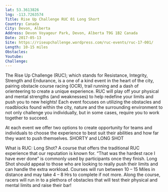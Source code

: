 ```yaml
---
lat: 53.3613826
lng: -113.7263574
Title: Rise Up Challenge RUC 01 Long Short
Country: Canada
City: Devon, Alberta
Address: Devon Voyageur Park, Devon, Alberta T9G 1B2 Canada
Date: 2017-05-13
Site: https://riseupchallenge.wordpress.com/ruc-events/ruc-17-001/
Length: 10-15 miles
Obstacles:
Youtube:
Challenge:
---
```


The Rise Up Challenge (RUC); which stands for Resistance, Integrity, Strength and Endurance, is a one of a kind event in the heart of the city, pairing obstacle course racing (OCR), trail running and a dash of orienteering to create a unique experience. RUC will play off your physical and mental strengths (and weaknesses) to help redefine your limits and push you to new heights! Each event focuses on utilizing the obstacles and roadblocks found within the city, nature and the surrounding environment to not only challenge you individually, but in some cases, require you to work together to succeed.

At each event we offer two options to create opportunity for teams and individuals to choose the experience to best suit their abilities and how far they want to push themselves. SHORTY and LONG SHOT

What is RUC: Long Shot? A course that offers the traditional RUC experience that our reputation is known for. “That was the hardest race I have ever done” is commonly used by participants once they finish. Long Shot should appeal to those who are looking to really push their limits and can handle the extra workload. Courses will run between 10 – 15 Miles in distance and may take 4 – 8 Hrs to complete if not more. Along the course, racers will run in to a plethora of obstacles that will test their physical and mental limits and raise their bar!
